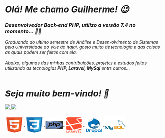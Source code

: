 ## <h1><i>Olá! Me chamo Guilherme! 😉</i></h1>

<h3><i>Desenvolvedor Back-end PHP, utilizo a versão 7.4 no momento... 👨‍💻 </i></h3>
<i>Graduando do ultimo semestre de Análise e Desenvolvimento de Sistemas pela Universidade do Vale do Itajaí, gosto muito de tecnologia e das coisas as quais podem ser feitas com ela.</i>
<br>
<br>
<i> Abaixo, algumas das minhas contribuições, projetos e estudos feitos utilizando as tecnologias <strong>PHP, Laravel, MySql</strong> entre outros... </i>
<br>
<br>
<h1><i> Seja muito bem-vindo! 👋 </i></h1>
 <div>
  <a href="https://github.com/Guikasburg26">
  <img height="180em" src="https://github-readme-stats.vercel.app/api?username=Guikasburg26&show_icons=true&theme=algolia&include_all_commits=true&count_private=true"/>
  <img height="180em" src="https://github-readme-stats.vercel.app/api/top-langs/?username=Guikasburg26&layout=compact&langs_count=7&theme=algolia"/>
</div>
<div style="display: inline_block"><br>
  <img align="center" alt="gui-HTML" height="50" width="60" src="https://raw.githubusercontent.com/devicons/devicon/master/icons/html5/html5-original.svg">
  <img align="center" alt="gui-CSS" height="50" width="60" src="https://raw.githubusercontent.com/devicons/devicon/master/icons/css3/css3-original.svg">
  <img align="center" alt="gui-php" height="50" width="60" src="https://raw.githubusercontent.com/devicons/devicon/master/icons/php/php-original.svg">
  <img align="center" alt="gui-laravel" height="50" width="60" src="https://raw.githubusercontent.com/devicons/devicon/master/icons/laravel/laravel-plain-wordmark.svg">
  <img align="center" alt="gui-drupal" height="50" width="60" src="https://raw.githubusercontent.com/devicons/devicon/master/icons/drupal/drupal-original-wordmark.svg">
  <img align="center" alt="gui-MySql" height="60" width="70" src="https://raw.githubusercontent.com/devicons/devicon/master/icons/mysql/mysql-original-wordmark.svg">
</div>
